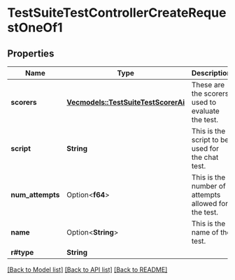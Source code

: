 # TestSuiteTestControllerCreateRequestOneOf1

## Properties

Name | Type | Description | Notes
------------ | ------------- | ------------- | -------------
**scorers** | [**Vec<models::TestSuiteTestScorerAi>**](TestSuiteTestScorerAi.md) | These are the scorers used to evaluate the test. | 
**script** | **String** | This is the script to be used for the chat test. | 
**num_attempts** | Option<**f64**> | This is the number of attempts allowed for the test. | [optional]
**name** | Option<**String**> | This is the name of the test. | [optional]
**r#type** | **String** |  | 

[[Back to Model list]](../README.md#documentation-for-models) [[Back to API list]](../README.md#documentation-for-api-endpoints) [[Back to README]](../README.md)


